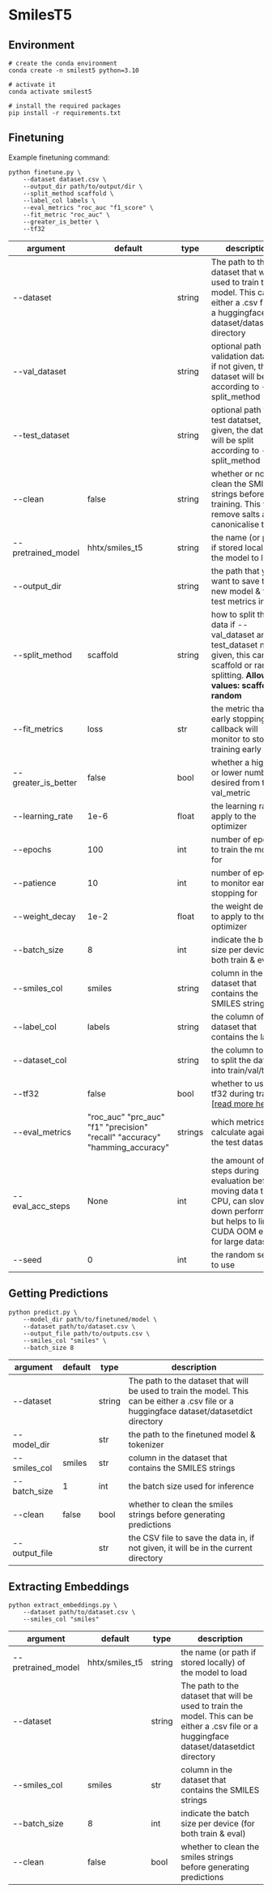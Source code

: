 # SmilesT5

## Environment

```
# create the conda environment
conda create -n smilest5 python=3.10

# activate it
conda activate smilest5

# install the required packages
pip install -r requirements.txt
```

## Finetuning
Example finetuning command:

``` 
python finetune.py \
    --dataset dataset.csv \
    --output_dir path/to/output/dir \
    --split_method scaffold \
    --label_col labels \
    --eval_metrics "roc_auc "f1_score" \
    --fit_metric "roc_auc" \
    --greater_is_better \
    --tf32
```

| argument | default | type | description |
|----------|---------|------|-------------|
| --dataset |  | string | The path to the dataset that will be used to train the model. This can be either a .csv file or a huggingface dataset/datasetdict directory |
| --val_dataset |  | string |  optional path to the validation datatset, if not given, the dataset will be split according to --split_method |
| --test_dataset |  | string |  optional path to the test datatset, if not given, the dataset will be split according to --split_method |
| --clean | false | string | whether or not to clean the SMILES strings before training. This will remove salts and canonicalise them. |
| --pretrained_model | hhtx/smiles_t5 | string |  the name (or path if stored locally) of the model to load |
| --output_dir |  | string |  the path that you want to save the new model & final test metrics in |
| --split_method | scaffold | string |  how to split the data if --val_dataset and --test_dataset not given, this can be scaffold or random splitting. **Allowed values: scaffold, random** |
| --fit_metrics | loss | str | the metric that the early stopping callback will monitor to stop training early |
| --greater_is_better | false | bool | whether a higher or lower number is desired from the val_metric |
| --learning_rate | 1e-6 | float |  the learning rate to apply to the optimizer |
| --epochs | 100 | int |  number of epochs to train the model for |
| --patience | 10 | int |  number of epochs to monitor early stopping for |
| --weight_decay | 1e-2 | float |  the weight decay to apply to the optimizer |
| --batch_size | 8 | int |  indicate the batch size per device (for both train & eval) |
| --smiles_col | smiles | string |  column in the dataset that contains the SMILES strings |
| --label_col | labels | string |  the column of the dataset that contains the labels |
| --dataset_col | | string |  the column to use to split the dataset into train/val/test |
| --tf32 | false | bool |  whether to use tf32 during training [[read more here](https://huggingface.co/docs/transformers/v4.41.3/en/perf_train_gpu_one#tf32)] |
| --eval_metrics | "roc_auc" "prc_auc" "f1" "precision" "recall" "accuracy" "hamming_accuracy" | strings | which metrics to calculate against the test dataset |
| --eval_acc_steps | None | int |  the amount of steps during evaluation before moving data to the CPU, can slow down performance but helps to limit CUDA OOM errors for large datasets |
| --seed | 0 | int |  the random seed to use |


## Getting Predictions

``` 
python predict.py \
    --model_dir path/to/finetuned/model \
    --dataset path/to/dataset.csv \
    --output_file path/to/outputs.csv \
    --smiles_col "smiles" \
    --batch_size 8
```

| argument | default | type | description |
|----------|---------|------|-------------|
| --dataset |  | string | The path to the dataset that will be used to train the model. This can be either a .csv file or a huggingface dataset/datasetdict directory |
| --model_dir | | str | the path to the finetuned model & tokenizer |
| --smiles_col | smiles | str | column in the dataset that contains the SMILES strings |
| --batch_size | 1 | int | the batch size used for inference |
| --clean | false | bool | whether to clean the smiles strings before generating predictions |
| --output_file |  | str | the CSV file to save the data in, if not given, it will be in the current directory |

## Extracting Embeddings

``` 
python extract_embeddings.py \
    --dataset path/to/dataset.csv \
    --smiles_col "smiles"
```

| argument | default | type | description |
|----------|---------|------|-------------|
| --pretrained_model | hhtx/smiles_t5 | string |  the name (or path if stored locally) of the model to load |
| --dataset |  | string | The path to the dataset that will be used to train the model. This can be either a .csv file or a huggingface dataset/datasetdict directory |
| --smiles_col | smiles | str | column in the dataset that contains the SMILES strings |
| --batch_size | 8 | int |  indicate the batch size per device (for both train & eval) |
| --clean | false | bool | whether to clean the smiles strings before generating predictions |

